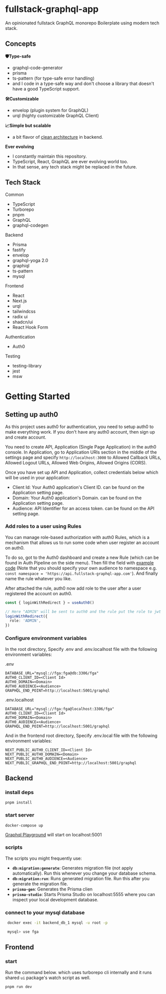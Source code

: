 # fullstack-graphql-app

An opinionated fullstack GraphQL monorepo Boilerplate using modern tech stack.

## Concepts

**🛡Type-safe**

- graphql-code-generator
- prisma
- ts-pattern (for type-safe error handling)
- and I code in a type-safe way and don't choose a library that doesn't have a good TypeScript support.

**🛠Customizable**

- envelop (plugin system for GraphQL)
- urql (highty customizable GraphQL Client)

**📈Simple but scalable**

- a bit flavor of [clean architecture](https://blog.cleancoder.com/uncle-bob/2012/08/13/the-clean-architecture.html) in backend.

**Ever evolving**

- I constantly maintain this repository.
- TypeScript, React, GraphQL are ever evolving world too.
- In that sense, any tech stack might be replaced in the future.

## Tech Stack

Common

- TypeScript
- Turborepo
- pnpm
- GraphQL
- graphql-codegen

Backend

- Prisma
- fastify
- envelop
- graphql-yoga 2.0
- graphiql
- ts-pattern
- mysql

Frontend

- React
- Next.js
- urql
- tailwindcss
- radix ui
- shadcn/ui
- React Hook Form

Authentication

- Auth0

Testing

- testing-library
- jest
- msw

# Getting Started

## Setting up auth0

As this project uses auth0 for authentication, you need to setup auth0 to make everything work. If you don't have any auth0 account, then sign up and create account.

You need to create API, Application (Single Page Application) in the auth0 console. In Application, go to Application URIs section in the middle of the settings page and specify `http://localhost:3000` to Allowed Callback URLs, Allowed Logout URLs, Allowed Web Origins, Allowed Origins (CORS).

Once you have set up API and Application, collect credentials below which will be used in your application:

- Client Id: Your Auth0 application's Client ID. can be found on the Application setting page.
- Domain: Your Auth0 application's Domain. can be found on the Application setting page.
- Audience: API Identifier for an access token. can be found on the API setting page.

### Add roles to a user using Rules

You can manage role-based authorization with auth0 Rules, which is a mechanism that allows us to run some code when user register an account on auth0.

To do so, got to the Auth0 dashboard and create a new Rule (which can be found in Auth Pipeline on the side menu). Then fill the field with [example code](https://github.com/taneba/fullstack-graphql-app/blob/main/apps/backend/src/lib/auth0/rules/setRolesToUser.js) (Note that you should specify your own audience to namespace e.g. `const namespace = 'https://api.fullstack-graphql-app.com'`). And finally name the rule whatever you like.

After attached the rule, auth0 now add role to the user after a user registered the account on auth0.

```ts
const { loginWithRedirect } = useAuth0()

// Here "ADMIN" will be sent to auth0 and the rule put the role to jwt token.
loginWithRedirect({
  role: 'ADMIN',
})
```

### Configure environment variables

In the root directory, Specify .env and .env.localhost file with the following environment variables:

.env

```
DATABASE_URL="mysql://fga:fga@db:3306/fga"
AUTH0_CLIENT_ID=<Client Id>
AUTH0_DOMAIN=<Domain>
AUTH0_AUDIENCE=<Audience>
GRAPHQL_END_POINT=http://localhost:5001/graphql
```

.env.localhost

```
DATABASE_URL="mysql://fga:fga@localhost:3306/fga"
AUTH0_CLIENT_ID=<Client Id>
AUTH0_DOMAIN=<Domain>
AUTH0_AUDIENCE=<Audience>
GRAPHQL_END_POINT=http://localhost:5001/graphql
```

And in the frontend root directory, Specify .env.local file with the following environment variables:

```
NEXT_PUBLIC_AUTH0_CLIENT_ID=<Client Id>
NEXT_PUBLIC_AUTH0_DOMAIN=<Domain>
NEXT_PUBLIC_AUTH0_AUDIENCE=<Audience>
NEXT_PUBLIC_GRAPHQL_END_POINT=http://localhost:5001/graphql
```

## Backend

### install deps

```
pnpm install
```

### start server

```
docker-compose up
```

[Graphql Playground](https://github.com/graphql/graphql-playground) will start on localhost:5001

### scripts

The scripts you might frequently use:

- **`db:migration:generate`**: Generates migration file (not apply automatically). Run this whenever you change your database schema.
- **`db:migration:run`**: Runs generated migration file. Run this after you generate the migration file.
- **`prisma-gen`**: Generates the Prisma clien
- **`prisma-studio`**: Starts Prisma Studio on localhost:5555 where you can inspect your local development database.

### connect to your mysql database

```sh
 docker exec -it backend_db_1 mysql -u root -p

 mysql> use fga
```

## Frontend

### start

Run the command below. which uses turborepo cli internally and it runs shared `ui` package's watch script as well.

```sh
pnpm run dev
```
